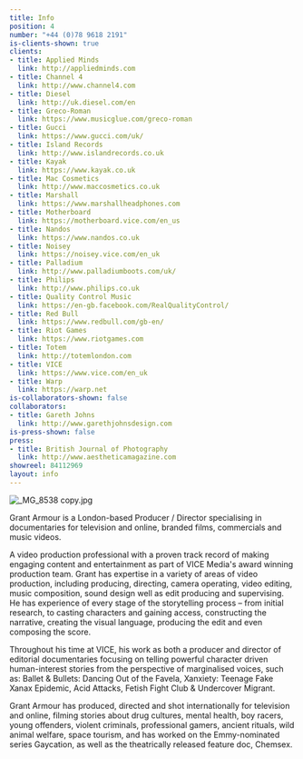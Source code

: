 ```yaml
---
title: Info
position: 4
number: "+44 (0)78 9618 2191"
is-clients-shown: true
clients:
- title: Applied Minds
  link: http://appliedminds.com
- title: Channel 4
  link: http://www.channel4.com
- title: Diesel
  link: http://uk.diesel.com/en
- title: Greco-Roman
  link: https://www.musicglue.com/greco-roman
- title: Gucci
  link: https://www.gucci.com/uk/
- title: Island Records
  link: http://www.islandrecords.co.uk
- title: Kayak
  link: https://www.kayak.co.uk
- title: Mac Cosmetics
  link: http://www.maccosmetics.co.uk
- title: Marshall
  link: https://www.marshallheadphones.com
- title: Motherboard
  link: https://motherboard.vice.com/en_us
- title: Nandos
  link: https://www.nandos.co.uk
- title: Noisey
  link: https://noisey.vice.com/en_uk
- title: Palladium
  link: http://www.palladiumboots.com/uk/
- title: Philips
  link: http://www.philips.co.uk
- title: Quality Control Music
  link: https://en-gb.facebook.com/RealQualityControl/
- title: Red Bull
  link: https://www.redbull.com/gb-en/
- title: Riot Games
  link: https://www.riotgames.com
- title: Totem
  link: http://totemlondon.com
- title: VICE
  link: https://www.vice.com/en_uk
- title: Warp
  link: https://warp.net
is-collaborators-shown: false
collaborators:
- title: Gareth Johns
  link: http://www.garethjohnsdesign.com
is-press-shown: false
press:
- title: British Journal of Photography
  link: http://www.aestheticamagazine.com
showreel: 84112969
layout: info
---
```


![_MG_8538 copy.jpg](/uploads/_MG_8538%20copy.jpg)

Grant Armour is a London-based Producer / Director specialising in documentaries for television and online, branded films, commercials and music videos.

A video production professional with a proven track record of making engaging content and entertainment as part of VICE Media's award winning production team. Grant has expertise in a variety of areas of video production, including producing, directing, camera operating, video editing, music composition, sound design well as edit producing and supervising. He has experience of every stage of the storytelling process – from initial research, to casting characters and gaining access, constructing the narrative, creating the visual language, producing the edit and even composing the score.

Throughout his time at VICE, his work as both a producer and director of editorial documentaries focusing on telling powerful character driven human-interest stories from the perspective of marginalised voices, such as: Ballet & Bullets: Dancing Out of the Favela, Xanxiety: Teenage Fake Xanax Epidemic, Acid Attacks, Fetish Fight Club & Undercover Migrant. 

Grant Armour has produced, directed and shot internationally for television and online, filming stories about drug cultures, mental health, boy racers, young offenders, violent criminals, professional gamers, ancient rituals, wild animal welfare, space tourism, and has worked on the Emmy-nominated series Gaycation, as well as the theatrically released feature doc, Chemsex.